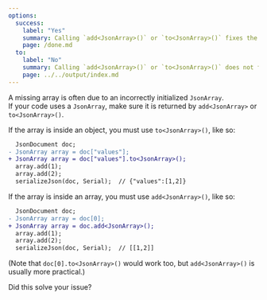 ```yaml
---
options:
  success:
    label: "Yes"
    summary: Calling `add<JsonArray>()` or `to<JsonArray>()` fixes the issue
    page: /done.md
  to:
    label: "No"
    summary: Calling `add<JsonArray>()` or `to<JsonArray>()` does not fix the issue
    page: ../../output/index.md
---
```


A missing array is often due to an incorrectly initialized `JsonArray`.  
If your code uses a `JsonArray`, make sure it is returned by `add<JsonArray>` or `to<JsonArray>()`.

If the array is inside an object, you must use `to<JsonArray>()`, like so:

```diff
  JsonDocument doc;
- JsonArray array = doc["values"];
+ JsonArray array = doc["values"].to<JsonArray>();
  array.add(1);
  array.add(2);
  serializeJson(doc, Serial);  // {"values":[1,2]}
```

If the array is inside an array, you must use `add<JsonArray>()`, like so:

```diff
  JsonDocument doc;
- JsonArray array = doc[0];
+ JsonArray array = doc.add<JsonArray>();
  array.add(1);
  array.add(2);
  serializeJson(doc, Serial);  // [[1,2]]
```

(Note that `doc[0].to<JsonArray>()` would work too, but `add<JsonArray>()` is usually more practical.)

Did this solve your issue?
